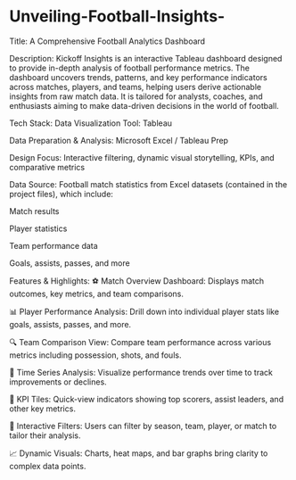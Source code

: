 # Unveiling-Football-Insights-
Title:
A Comprehensive Football Analytics Dashboard

Description:
Kickoff Insights is an interactive Tableau dashboard designed to provide in-depth analysis of football performance metrics. The dashboard uncovers trends, patterns, and key performance indicators across matches, players, and teams, helping users derive actionable insights from raw match data. It is tailored for analysts, coaches, and enthusiasts aiming to make data-driven decisions in the world of football.

Tech Stack:
Data Visualization Tool: Tableau

Data Preparation & Analysis: Microsoft Excel / Tableau Prep 

Design Focus: Interactive filtering, dynamic visual storytelling, KPIs, and comparative metrics

Data Source:
Football match statistics from Excel datasets (contained in the project files), which include:

Match results

Player statistics

Team performance data

Goals, assists, passes, and more

Features & Highlights:
⚽ Match Overview Dashboard: Displays match outcomes, key metrics, and team comparisons.

📊 Player Performance Analysis: Drill down into individual player stats like goals, assists, passes, and more.

🔍 Team Comparison View: Compare team performance across various metrics including possession, shots, and fouls.

📅 Time Series Analysis: Visualize performance trends over time to track improvements or declines.

🎯 KPI Tiles: Quick-view indicators showing top scorers, assist leaders, and other key metrics.

🔄 Interactive Filters: Users can filter by season, team, player, or match to tailor their analysis.

📈 Dynamic Visuals: Charts, heat maps, and bar graphs bring clarity to complex data points.

